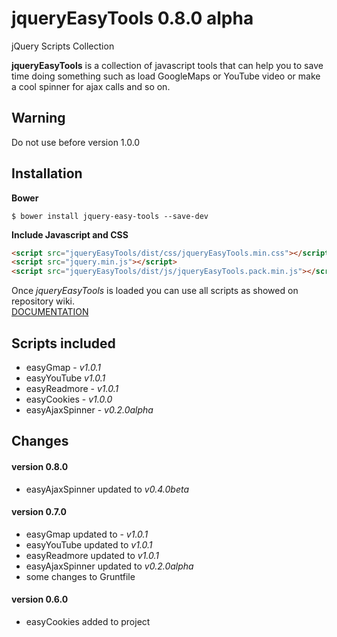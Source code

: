 # jqueryEasyTools 0.8.0 alpha
jQuery Scripts Collection

**jqueryEasyTools** is a collection of javascript tools that can help you to save time doing something such as load GoogleMaps or YouTube video or make a cool spinner for ajax calls and so on.

## Warning
Do not use before version 1.0.0 

## Installation

**Bower**
```
$ bower install jquery-easy-tools --save-dev
```

**Include Javascript and CSS**
```html
<script src="jqueryEasyTools/dist/css/jqueryEasyTools.min.css"></script>
<script src="jquery.min.js"></script>
<script src="jqueryEasyTools/dist/js/jqueryEasyTools.pack.min.js"></script>
```

Once *jqueryEasyTools* is loaded you can use all scripts as showed on repository wiki.<br>
[DOCUMENTATION](https://github.com/Gix075/jqueryEasyTools/wiki)

## Scripts included

* easyGmap - _v1.0.1_
* easyYouTube _v1.0.1_
* easyReadmore - _v1.0.1_
* easyCookies - _v1.0.0_
* easyAjaxSpinner - _v0.2.0alpha_

## Changes

#### version 0.8.0
* easyAjaxSpinner updated to _v0.4.0beta_

#### version 0.7.0
* easyGmap updated to - _v1.0.1_
* easyYouTube updated to _v1.0.1_
* easyReadmore updated to _v1.0.1_
* easyAjaxSpinner updated to _v0.2.0alpha_
* some changes to Gruntfile

#### version 0.6.0
* easyCookies added to project